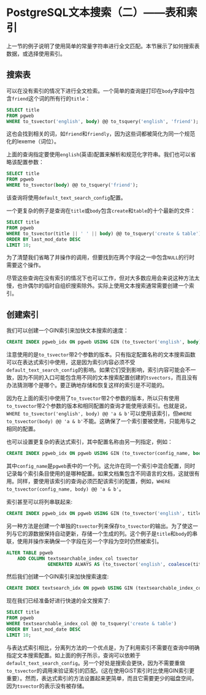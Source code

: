 # PostgreSQL文本搜索（二）——表和索引

上一节的例子说明了使用简单的常量字符串进行全文匹配。本节展示了如何搜索表数据，或选择使用索引。

## 搜索表

可以在没有索引的情况下进行全文检索。一个简单的查询是打印在`body`字段中包含`friend`这个词的所有行的`title`：

```sql
SELECT title
FROM pgweb
WHERE to_tsvector('english', body) @@ to_tsquery('english', 'friend');
```

这也会找到相关的词，如`friend`和`friendly`，因为这些词都被简化为同一个规范化的lexeme（词位）。

上面的查询指定要使用`english`(英语)配置来解析和规范化字符串。我们也可以省略该配置参数：

```sql
SELECT title
FROM pgweb
WHERE to_tsvector(body) @@ to_tsquery('friend');
```

该查询将使用`default_text_search_config`配置。

一个更复杂的例子是查询在`title`或`body`包含`create`和`table`的十个最新的文件：

```sql
SELECT title
FROM pgweb
WHERE to_tsvector(title || ' ' || body) @@ to_tsquery('create & table')
ORDER BY last_mod_date DESC
LIMIT 10;
```

为了清楚我们省略了并操作的调用，但要找到在两个字段之一中包含`NULL`的行时需要这个操作。

尽管这些查询在没有索引的情况下也可以工作，但对大多数应用会来说这种方法太慢，也许偶尔的临时自组织搜索除外。实际上使用文本搜索通常需要创建一个索引。

## 创建索引

我们可以创建一个GIN索引来加快文本搜索的速度：

```sql
CREATE INDEX pgweb_idx ON pgweb USING GIN (to_tsvector('english', body));
```

注意使用的是`to_tsvector`带2个参数的版本。只有指定配置名称的文本搜索函数可以在表达式索引中使用，这是因为索引内容必须不受`default_text_search_config`的影响。如果它们受到影响，索引内容可能会不一致，因为不同的入口可能包含用不同的文本搜索配置创建的`tsvectors`，而且没有办法猜测哪个是哪个。要正确地存储和恢复这样的索引是不可能的。

因为在上面的索引中使用了`to_tsvector`带2个参数的版本，所以只有使用`to_tsvector`带2个参数的版本和相同配置的查询才能使用该索引。也就是说，`WHERE to_tsvector('english', body) @@ 'a & b'`可以使用该索引，但`WHERE to_tsvector(body) @@ 'a & b'`不能。这确保了一个索引要被使用，只能用与之相同的配置。

也可以设置更复杂的表达式索引，其中配置名称由另一列指定，例如：

```sql
CREATE INDEX pgweb_idx ON pgweb USING GIN (to_tsvector(config_name, body));
```

其中`config_name`是`pgweb`表中的一个列。这允许在同一个索引中混合配置，同时记录每个索引条目使用的是哪种配置。如果文档集包含不同语言的文档，这就很有用。同样，要使用该索引的查询必须匹配该索引的配置，例如，`WHERE to_tsvector(config_name, body) @@ 'a & b'`。

索引甚至可以将列串联起来:

```sql
CREATE INDEX pgweb_idx ON pgweb USING GIN (to_tsvector('english', title || ' ' || body));
```

另一种方法是创建一个单独的`tsvector`列来保存`to_tsvector`的输出。为了使这一列与它的源数据保持自动更新，存储一个生成的列。这个例子是`title`和`body`的串联，使用并操作来确保一个字段在另一个字段为空时仍然被索引。

```sql
ALTER TABLE pgweb
    ADD COLUMN textsearchable_index_col tsvector
               GENERATED ALWAYS AS (to_tsvector('english', coalesce(title, '') || ' ' || coalesce(body, ''))) STORED;
```

然后我们创建一个GIN索引来加快搜索速度:

```sql
CREATE INDEX textsearch_idx ON pgweb USING GIN (textsearchable_index_col);
```

现在我们已经准备好进行快速的全文搜索了:

```sql
SELECT title
FROM pgweb
WHERE textsearchable_index_col @@ to_tsquery('create & table')
ORDER BY last_mod_date DESC
LIMIT 10;
```

与表达式索引相比，分离列方法的一个优点是，为了利用索引不需要在查询中明确指定文本搜索配置。如上面的例子所示，查询可以依赖于`default_text_search_config`。另一个好处是搜索会更快，因为不需要重做`to_tsvector`的调用来验证索引的匹配。(这在使用GiST索引时比使用GIN索引更重要）。然而，表达式索引的方法设置起来更简单，而且它需要更少的磁盘空间，因为`tsvector`的表示没有被存储。
